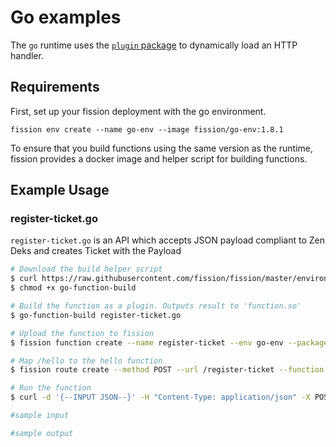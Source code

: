 # Go examples

The `go` runtime uses the [`plugin` package](https://golang.org/pkg/plugin/) to dynamically load an HTTP handler.

## Requirements

First, set up your fission deployment with the go environment.

```
fission env create --name go-env --image fission/go-env:1.8.1
```

To ensure that you build functions using the same version as the
runtime, fission provides a docker image and helper script for
building functions.

## Example Usage

### register-ticket.go

`register-ticket.go` is an API which accepts JSON payload compliant to Zen Deks and creates Ticket with the Payload

```bash
# Download the build helper script
$ curl https://raw.githubusercontent.com/fission/fission/master/environments/go/builder/go-function-build > go-function-build
$ chmod +x go-function-build

# Build the function as a plugin. Outputs result to 'function.so'
$ go-function-build register-ticket.go

# Upload the function to fission
$ fission function create --name register-ticket --env go-env --package function.so

# Map /hello to the hello function
$ fission route create --method POST --url /register-ticket --function register-ticket

# Run the function
$ curl -d '{--INPUT JSON--}' -H "Content-Type: application/json" -X POST http://$FISSION_ROUTER/register-ticket

#sample input

#sample output


```
